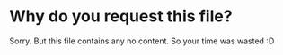 Why do you request this file?
=============================

Sorry. But this file contains any no content. So your time was wasted :D
